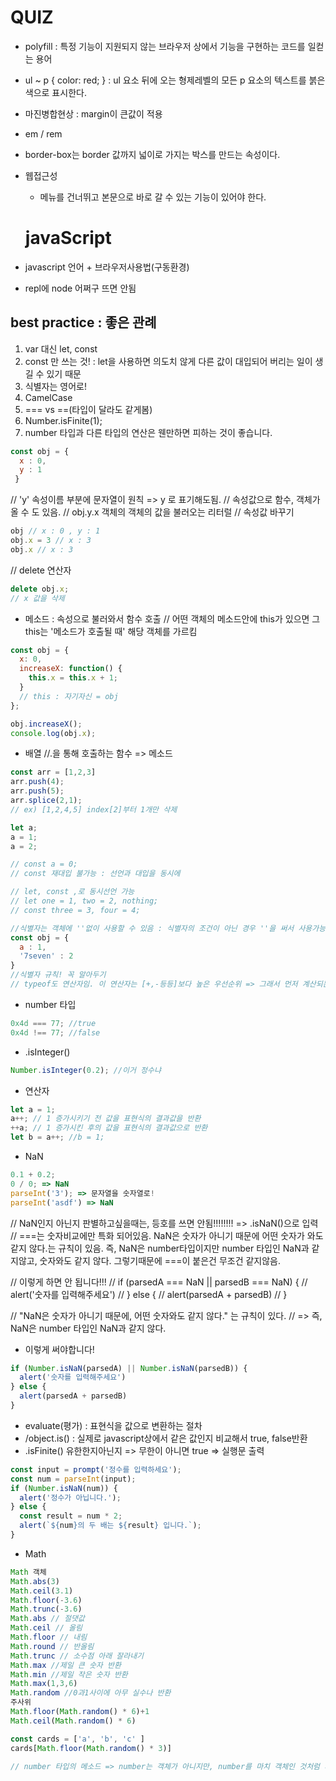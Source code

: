 # QUIZ

- polyfill : 특정 기능이 지원되지 않는 브라우저 상에서 기능을 구현하는 코드를 일컫는 용어
- ul ~ p { color: red; } : ul 요소 뒤에 오는 형제레벨의 모든 p 요소의 텍스트를 붉은색으로 표시한다.
- 마진병합현상 : margin이 큰값이 적용
- em / rem
- border-box는 border 값까지 넓이로 가지는 박스를 만드는 속성이다.
- 웹접근성
  + 메뉴를 건너뛰고 본문으로 바로 갈 수 있는 기능이 있어야 한다.


  # javaScript

- javascript 언어 + 브라우저사용법(구동환경)
- repl에 node 어쩌구 뜨면 안됨
## best practice : 좋은 관례 
01. var 대신 let, const
02. const 만 쓰는 것! : let을 사용하면 의도치 않게 다른 값이 대입되어 버리는 일이 생길 수 있기 때문
03. 식별자는 영어로!
04. CamelCase
05. === vs ==(타입이 달라도 같게봄)
06. Number.isFinite(1);
07. number 타입과 다른 타입의 연산은 웬만하면 피하는 것이 좋습니다.



```js
const obj = {
  x : 0,
  y : 1
 }
 ```
// 'y' 속성이름 부분에 문자열이 원칙 => y 로 표기해도됨.
// 속성값으로 함수, 객체가 올 수 도 있음.
// obj.y.x 객체의 객체의 값을 불러오는 리터럴
// 속성값 바꾸기
```js
obj // x : 0 , y : 1
obj.x = 3 // x : 3
obj.x // x : 3
```
// delete 연산자
```js
delete obj.x; 
// x 값을 삭제
```




- 메소드 : 속성으로 불러와서 함수 호출
// 어떤 객체의 메소드안에 this가 있으면 그 this는 '메소드가 호출될 때' 해당 객체를 가르킴
```js
const obj = {
  x: 0,
  increaseX: function() {
    this.x = this.x + 1;
  } 
  // this : 자기자신 = obj
};

obj.increaseX();
console.log(obj.x);
```






- 배열
//.을 통해 호출하는 함수 => 메소드
```js
const arr = [1,2,3]
arr.push(4);
arr.push(5);
arr.splice(2,1); 
// ex) [1,2,4,5] index[2]부터 1개만 삭제
```

```js
let a;
a = 1;
a = 2;

// const a = 0;
// const 재대입 불가능 : 선언과 대입을 동시에

// let, const ,로 동시선언 가능
// let one = 1, two = 2, nothing;
// const three = 3, four = 4;

//식별자는 객체에 ''없이 사용할 수 있음 : 식별자의 조건이 아닌 경우 ''을 써서 사용가능
const obj = {
  a : 1,
  '7seven' : 2
}
//식별자 규칙! 꼭 알아두기
// typeof도 연산자임. 이 연산자는 [+,-등등]보다 높은 우선순위 => 그래서 먼저 계산되는 부분에 ()를 적기
```





- number 타입
```js
0x4d === 77; //true
0x4d !== 77; //false
```

- .isInteger()
```js
Number.isInteger(0.2); //이거 정수냐
```

- 연산자
```js
let a = 1;
a++; // 1 증가시키기 전 값을 표현식의 결과값을 반환
++a; // 1 증가시킨 후의 값을 표현식의 결과값으로 반환
let b = a++; //b = 1;
```

- NaN
```js
0.1 + 0.2;
0 / 0; => NaN
parseInt('3'); => 문자열을 숫자열로!
parseInt('asdf') => NaN
```
// NaN인지 아닌지 판별하고싶을때는, 등호를 쓰면 안됨!!!!!!!! => .isNaN()으로 입력
// ===는 숫자비교에만 특화 되어있음. NaN은 숫자가 아니기 때문에 어떤 숫자가 와도 같지 않다.는 규칙이 있음. 즉, NaN은 number타입이지만 number 타입인 NaN과 같지않고, 숫자와도 같지 않다. 그렇기때문에 ===이 붙은건 무조건 같지않음.

// 이렇게 하면 안 됩니다!!!
// if (parsedA === NaN || parsedB === NaN) {
//   alert('숫자를 입력해주세요')
// } else {
//   alert(parsedA + parsedB)
// }

// "NaN은 숫자가 아니기 때문에, 어떤 숫자와도 같지 않다." 는 규칙이 있다.
// => 즉, NaN은 number 타입인 NaN과 같지 않다.
- 이렇게 써야합니다!
```js
if (Number.isNaN(parsedA) || Number.isNaN(parsedB)) {
  alert('숫자를 입력해주세요')
} else {
  alert(parsedA + parsedB)
}
```



- evaluate(평가) : 표현식을 값으로 변환하는 절차
- /object.is() : 실제로 javascript상에서 같은 값인지 비교해서 true, false반환
- .isFinite() 유한한지아닌지 => 무한이 아니면 true => 실행문 출력
```js
const input = prompt('정수를 입력하세요');
const num = parseInt(input);
if (Number.isNaN(num)) {
  alert('정수가 아닙니다.');
} else {
  const result = num * 2;
  alert(`${num}의 두 배는 ${result} 입니다.`);
}
```

- Math
```js
Math 객체
Math.abs(3)
Math.ceil(3.1)
Math.floor(-3.6)
Math.trunc(-3.6)
Math.abs // 절댓값
Math.ceil // 올림
Math.floor // 내림
Math.round // 반올림
Math.trunc // 소수점 아래 잘라내기
Math.max //제일 큰 숫자 반환
Math.min //제일 작은 숫자 반환
Math.max(1,3,6)
Math.random //0과1사이에 아무 실수나 반환
주사위
Math.floor(Math.random() * 6)+1
Math.ceil(Math.random() * 6)

const cards = ['a', 'b', 'c' ]
cards[Math.floor(Math.random() * 3)]

// number 타입의 메소드 => number는 객체가 아니지만, number를 마치 객체인 것처럼 사용할 수 있다. 
```
